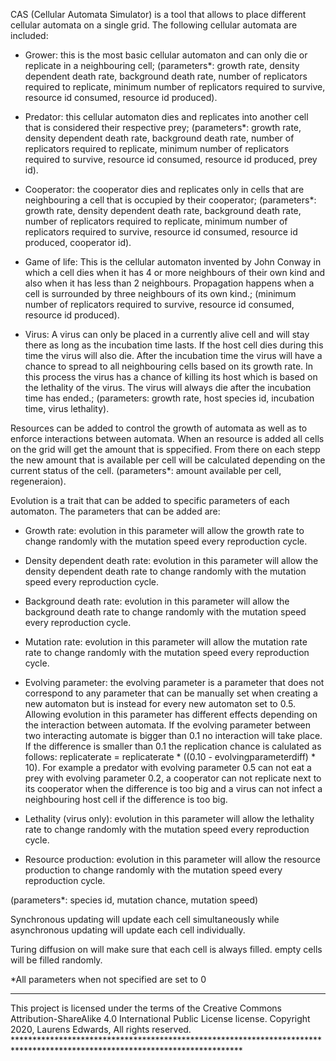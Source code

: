 CAS (Cellular Automata Simulator) is a tool that allows to place
different cellular automata on a single grid. The following cellular
automata are included:

-   Grower: this is the most basic cellular automaton and can only die
    or replicate in a neighbouring cell; (parameters\*: growth rate,
    density dependent death rate, background death rate, number of
    replicators required to replicate, minimum number of replicators
    required to survive, resource id consumed, resource id produced).

-   Predator: this cellular automaton dies and replicates into another
    cell that is considered their respective prey; (parameters\*: growth
    rate, density dependent death rate, background death rate, number of
    replicators required to replicate, minimum number of replicators
    required to survive, resource id consumed, resource id produced,
    prey id).

-   Cooperator: the cooperator dies and replicates only in cells that
    are neighbouring a cell that is occupied by their cooperator;
    (parameters\*: growth rate, density dependent death rate, background
    death rate, number of replicators required to replicate, minimum
    number of replicators required to survive, resource id consumed,
    resource id produced, cooperator id).

-   Game of life: This is the cellular automaton invented by John Conway
    in which a cell dies when it has 4 or more neighbours of their own
    kind and also when it has less than 2 neighbours. Propagation
    happens when a cell is surrounded by three neighbours of its own
    kind.; (minimum number of replicators required to survive, resource
    id consumed, resource id produced).

-   Virus: A virus can only be placed in a currently alive cell and will
    stay there as long as the incubation time lasts. If the host cell
    dies during this time the virus will also die. After the incubation
    time the virus will have a chance to spread to all neighbouring
    cells based on its growth rate. In this process the virus has a
    chance of killing its host which is based on the lethality of the
    virus. The virus will always die after the incubation time has
    ended.; (parameters: growth rate, host species id, incubation time,
    virus lethality).

Resources can be added to control the growth of automata as well as to
enforce interactions between automata. When an resource is added all
cells on the grid will get the amount that is sppecified. From there on
each stepp the new amount that is available per cell will be calculated
depending on the current status of the cell. (parameters\*: amount
available per cell, regeneraion).

Evolution is a trait that can be added to specific parameters of each
automaton. The parameters that can be added are:

-   Growth rate: evolution in this parameter will allow the growth rate
    to change randomly with the mutation speed every reproduction cycle.

-   Density dependent death rate: evolution in this parameter will allow
    the density dependent death rate to change randomly with the
    mutation speed every reproduction cycle.

-   Background death rate: evolution in this parameter will allow the
    background death rate to change randomly with the mutation speed
    every reproduction cycle.

-   Mutation rate: evolution in this parameter will allow the mutation
    rate rate to change randomly with the mutation speed every
    reproduction cycle.

-   Evolving parameter: the evolving parameter is a parameter that does
    not correspond to any parameter that can be manually set when
    creating a new automaton but is instead for every new automaton set
    to 0.5. Allowing evolution in this parameter has different effects
    depending on the interaction between automata. If the evolving
    parameter between two interacting automate is bigger than 0.1 no
    interaction will take place. If the difference is smaller than 0.1
    the replication chance is calulated as follows: replicaterate =
    replicaterate \* ((0.10 - evolvingparameterdiff) \* 10). For example
    a predator with evolving parameter 0.5 can not eat a prey with
    evolving parameter 0.2, a cooperator can not replicate next to its
    cooperator when the difference is too big and a virus can not infect
    a neighbouring host cell if the difference is too big.

-   Lethality (virus only): evolution in this parameter will allow the
    lethality rate to change randomly with the mutation speed every
    reproduction cycle.

-   Resource production: evolution in this parameter will allow the
    resource production to change randomly with the mutation speed every
    reproduction cycle.

(parameters\*: species id, mutation chance, mutation speed)

Synchronous updating will update each cell simultaneously while
asynchronous updating will update each cell individually.

Turing diffusion on will make sure that each cell is always filled.
empty cells will be filled randomly.

\*All parameters when not specified are set to 0

* * * * *

This project is licensed under the terms of the Creative Commons
Attribution-ShareAlike 4.0 International Public License license.
Copyright 2020, Laurens Edwards, All rights reserved.
\*\*\*\*\*\*\*\*\*\*\*\*\*\*\*\*\*\*\*\*\*\*\*\*\*\*\*\*\*\*\*\*\*\*\*\*\*\*\*\*\*\*\*\*\*\*\*\*\*\*\*\*\*\*\*\*\*\*\*\*\*\*\*\*\*\*\*\*\*\*\*\*\*\*\*\*\*\*\*\*\*\*\*\*\*\*\*\*\*\*\*\*\*\*\*\*\*\*\*\*\*\*\*\*\*\*\*\*\*\*\*\*\*\*\*\*\*\*\*\*\*\*\*\*
